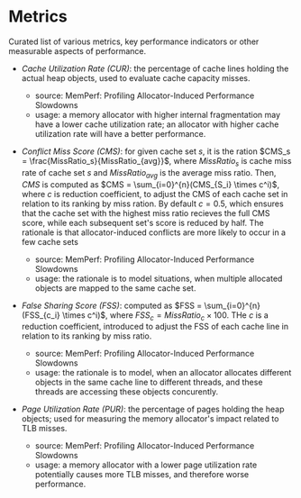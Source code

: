 # Metrics

Curated list of various metrics, key performance indicators or other measurable aspects of performance.

  - *Cache Utilization Rate (CUR)*: the percentage of cache lines holding the actual heap objects,
      used to evaluate cache capacity misses.
      - source: MemPerf: Profiling Allocator-Induced Performance Slowdowns
      - usage: a memory allocator with higher internal fragmentation may have a lower cache
          utilization rate; an allocator with higher cache utilization rate will have a better
          performance.

  - *Conflict Miss Score (CMS)*: for given cache set $s$, it is the ration $CMS_s =
      \frac{MissRatio_s}{MissRatio_{avg}}$, where $MissRatio_s$ is cache miss rate of cache set $s$
      and $MissRatio_{avg}$ is the average miss ratio. Then, *CMS* is computed as $CMS =
      \sum_{i=0}^{n}(CMS_{S_i} \times c^i)$, where $c$ is reduction coefficient, to adjust the CMS of
      each cache set in relation to its ranking by miss ration. By default $c = 0.5$, which ensures
      that the cache set with the highest miss ratio recieves the full CMS score, while each
      subsequent set's score is reduced by half. The rationale is that allocator-induced conflicts
      are more likely to occur in a few cache sets
      - source: MemPerf: Profiling Allocator-Induced Performance Slowdowns
      - usage: the rationale is to model situations, when multiple allocated objects are mapped to the
          same cache set.

  - *False Sharing Score (FSS)*: computed as $FSS = \sum_{i=0}^{n}(FSS_{c_i} \times c^i)$, where
      $FSS_c = MissRatio_c \times 100$. THe $c$ is a reduction coefficient, introduced to adjust
      the FSS of each cache line in relation to its ranking by miss ratio.
      - source: MemPerf: Profiling Allocator-Induced Performance Slowdowns
      - usage: the rationale is to model, when an allocator allocates different objects in the same
          cache line to different threads, and these threads are accessing these objects
          concurently.

  - *Page Utilization Rate (PUR)*: the percentage of pages holding the heap objects; used for
      measuring the memory allocator's impact related to TLB misses.
      - source: MemPerf: Profiling Allocator-Induced Performance Slowdowns
      - usage: a memory allocator with a lower page utilization rate potentially causes more TLB misses,
          and therefore worse performance.
